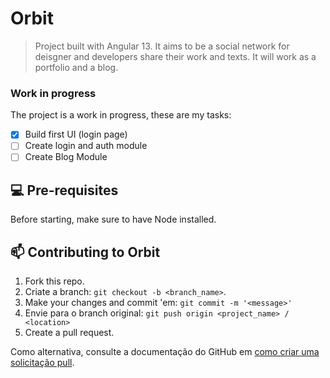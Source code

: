 # Orbit

> Project built with Angular 13. It aims to be a social network for deisgner and developers share their work and texts. It will work as a portfolio and a blog.

### Work in progress

The project is a work in progress, these are my tasks:

- [x] Build first UI (login page)
- [ ] Create login and auth module
- [ ] Create Blog Module

## 💻 Pre-requisites

Before starting, make sure to have Node installed.

## 📫 Contributing to Orbit

1. Fork this repo.
2. Criate a branch: `git checkout -b <branch_name>`.
3. Make your changes and commit 'em: `git commit -m '<message>'`
4. Envie para o branch original: `git push origin <project_name> / <location>`
5. Create a pull request.

Como alternativa, consulte a documentação do GitHub em [como criar uma solicitação pull](https://help.github.com/en/github/collaborating-with-issues-and-pull-requests/creating-a-pull-request).
